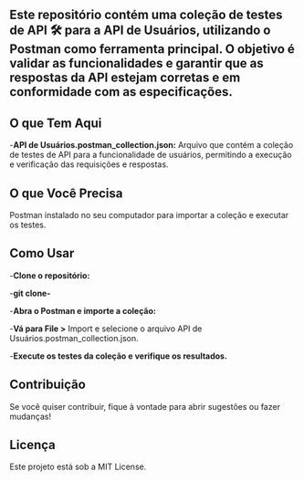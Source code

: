 ## Este repositório contém uma coleção de testes de API 🛠️ para a API de Usuários, utilizando o Postman como ferramenta principal. O objetivo é validar as funcionalidades e garantir que as respostas da API estejam corretas e em conformidade com as especificações.

## O que Tem Aqui
-**API de Usuários.postman_collection.json:** Arquivo que contém a coleção de testes de API para a funcionalidade de usuários, permitindo a execução e verificação das requisições e respostas.

## O que Você Precisa
Postman instalado no seu computador para importar a coleção e executar os testes.

## Como Usar
-**Clone o repositório:**

-**git clone-** 

-**Abra o Postman e importe a coleção:**

-**Vá para File >** Import e selecione o arquivo API de Usuários.postman_collection.json.

-**Execute os testes da coleção e verifique os resultados.**

## Contribuição
Se você quiser contribuir, fique à vontade para abrir sugestões ou fazer mudanças!

## Licença
Este projeto está sob a MIT License.
